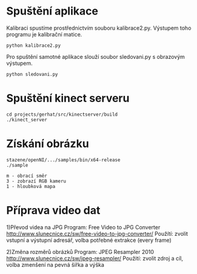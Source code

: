 Spuštění aplikace 
========================

Kalibraci spustíme prostřednictvím souboru kalibrace2.py. Výstupem toho programu je kalibrační matice.

    python kalibrace2.py



Pro spuštění samotné aplikace slouží soubor sledovani.py s obrazovým výstupem.

    python sledovani.py
   
Spuštění kinect serveru
======

    cd projects/gerhat/src/kinectserver/build
    ./kinect_server

Získání obrázku
======

    stazene/openNI/.../samples/bin/x64-release
    ./sample
    
    m - obrací směr
    3 - zobrazí RGB kameru
    1 - hloubková mapa

Příprava video dat
==========

1)Převod videa na JPG
    Program: Free Video to JPG Converter http://www.slunecnice.cz/sw/free-video-to-jpg-converter/
    Použítí:  zvolit vstupní a výstupní adresář, volba potřebné extrakce (every frame)
  
2)Změna rozměrů obrázků
    Program: JPEG Resampler 2010 http://www.slunecnice.cz/sw/jpeg-resampler/
    Použití: zvolit zdroj a cíl, volba zmenšení na pevná šířka a výška
    
 
